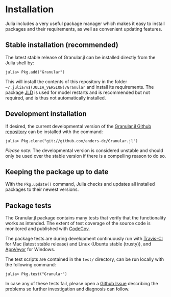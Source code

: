 # Installation
Julia includes a very useful package manager which makes it easy to install 
packages and their requirements, as well as convenient updating features.

## Stable installation (recommended)
The latest stable release of Granular.jl can be installed directly from the 
Julia shell by:

```julia-repl
julia> Pkg.add("Granular")
```

This will install the contents of this repository in the folder 
`~/.julia/v$(JULIA_VERSION)/Granular` and install its requirements.  The 
package [JLD](https://github.com/JuliaIO/JLD.jl) is used for model restarts and 
is recommended but not required, and is thus not automatically installed.

## Development installation
If desired, the current developmental version of the [Granular.jl Github 
repository](https://github.com/anders-dc/Granular.jl) can be installed with the 
command:

```julia-repl
julia> Pkg.clone("git://github.com/anders-dc/Granular.jl")
```

*Please note:* The developmental version is considered unstable and should only 
be used over the stable version if there is a compelling reason to do so.

## Keeping the package up to date
With the `Pkg.update()` command, Julia checks and updates all installed 
packages to their newest versions.

## Package tests
The Granular.jl package contains many tests that verify that the functionality 
works as intended.  The extent of test coverage of the source code is monitored 
and published with [CodeCov](https://codecov.io/gh/anders-dc/Granular.jl).

The package tests are during development continuously run with 
[Travis-CI](https://travis-ci.org/anders-dc/Granular.jl) for Mac (latest stable 
release) and Linux (Ubuntu stable (trusty)), and 
[AppVeyor](https://ci.appveyor.com/project/anders-dc/seaice-jl) for Windows.

The test scripts are contained in the `test/` directory, can be run locally 
with the following command:

```julia-repl
julia> Pkg.test("Granular")
```

In case any of these tests fail, please open a [Github 
Issue](https://github.com/anders-dc/Granular.jl/issues) describing the problems 
so further investigation and diagnosis can follow.
